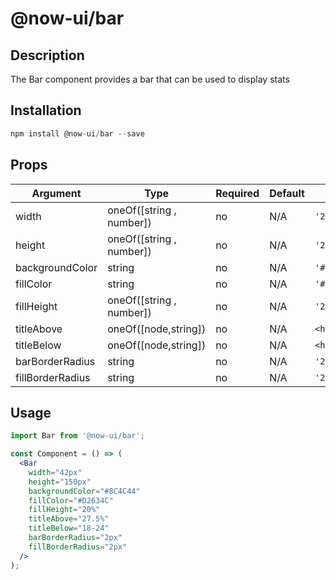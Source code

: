 # @now-ui/bar

## Description

The Bar component provides a bar that can be used to display stats

## Installation

```jsx
npm install @now-ui/bar --save
```

## Props

| Argument         | Type                     | Required | Default | Example          |
| ---------------- | ------------------------ | -------- | ------- | ---------------- |
| width            | oneOf([string , number]) | no       | N/A     | `'24px'`         |
| height           | oneOf([string , number]) | no       | N/A     | `'24px'`         |
| backgroundColor  | string                   | no       | N/A     | `'#eee'`         |
| fillColor        | string                   | no       | N/A     | `'#eee'`         |
| fillHeight       | oneOf([string , number]) | no       | N/A     | `'24px'`         |
| titleAbove       | oneOf([node,string])     | no       | N/A     | `<h6>title</h6>` |
| titleBelow       | oneOf([node,string])     | no       | N/A     | `<h6>title</h6>` |
| barBorderRadius  | string                   | no       | N/A     | `'2px'`          |
| fillBorderRadius | string                   | no       | N/A     | `'2px'`          |

## Usage

<!-- Description of the component usage -->

```jsx
import Bar from '@now-ui/bar';

const Component = () => (
  <Bar
    width="42px"
    height="150px"
    backgroundColor="#8C4C44"
    fillColor="#D2634C"
    fillHeight="20%"
    titleAbove="27.5%"
    titleBelow="18-24"
    barBorderRadius="2px"
    fillBorderRadius="2px"
  />
);
```
